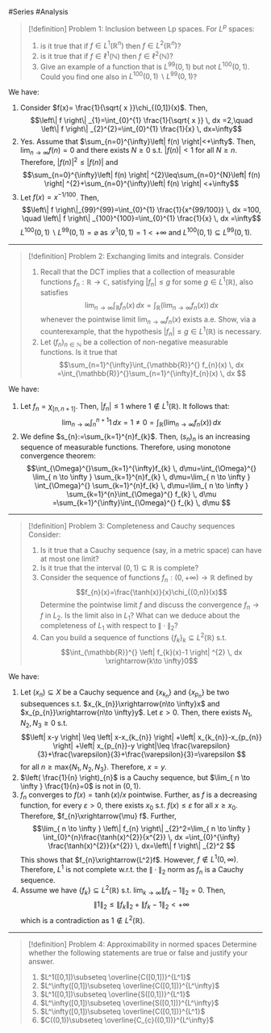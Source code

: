 #Series #Analysis 

> [!definition] Problem 1: Inclusion between Lp spaces.
> For $L^p$ spaces:
> 1. is it true that if $f\in L^1(\mathbb{R}^n)$ then $f\in L^2(\mathbb{R}^n)$?
> 2. is it true that if $f\in \ell^1(\mathbb{N})$ then $f\in \ell^2(\mathbb{N})$?
> 3. Give an example of a function that is $L^{99}(0,1)$ but not $L^{100}(0,1)$. Could you find one also in $L^{100}(0,1)\backslash L^{99}(0,1)$?

We have:
1. Consider $f(x)= \frac{1}{\sqrt{ x }}\chi_{(0,1]}(x)$. Then, $$\left\| f \right\| _{1}=\int_{0}^{1}  \frac{1}{\sqrt{ x }} \, dx =2,\quad \left\| f \right\| _{2}^{2}=\int_{0}^{1} \frac{1}{x} \, dx=\infty$$
2. Yes. Assume that $\sum_{n=0}^{\infty}\left| f(n) \right|<+\infty$. Then, $\lim_{ n \to \infty }f(n)=0$ and there exists $N\geq 0$ s.t. $\left| f(n) \right|<1$ for all $N\geq n$. Therefore, $\left| f(n) \right|^{2}\leq \left| f(n) \right|$ and $$\sum_{n=0}^{\infty}\left| f(n) \right| ^{2}\leq\sum_{n=0}^{N}\left| f(n) \right| ^{2}+\sum_{n=0}^{\infty}\left| f(n) \right| <+\infty$$
3. Let $f(x)=x^{- 1/100}$. Then, $$\left\| f \right\|_{99}^{99}=\int_{0}^{1}  \frac{1}{x^{99/100}}  \, dx =100, \quad \left\| f \right\| _{100}^{100}=\int_{0}^{1} \frac{1}{x} \, dx =\infty$$$L^{100}(0,1) \backslash L^{99}(0,1)=\varnothing$ as $\mathcal{L}^1(0,1)=1<+\infty$ and $L^{100}(0,1)\subseteq L^{99}(0,1)$.
---
> [!definition] Problem 2: Exchanging limits and integrals.
> Consider
> 1. Recall that the DCT implies that a collection of measurable functions $f_{n}:\mathbb{R}\to \mathbb{C}$, satisfying $\left| f_{n} \right|\leq g$ for some $g\in L^1(\mathbb{R})$, also satisfies $$\lim_{ n \to \infty } \int_{\mathbb{R}}^{} f_{n}(x) \, dx =\int_{\mathbb{R}}^{} \left( \lim_{ n \to \infty } f_{n}(x) \right)  \, dx $$ whenever the pointwise limit $\lim_{ n \to \infty }f_{n}(x)$ exists a.e. Show, via a counterexample, that the hypothesis $\left| f_{n} \right|\leq g\in L^1(\mathbb{R})$ is necessary. 
> 2. Let $(f_{n})_{n\in\mathbb{N}}$ be a collection of non-negative measurable functions. Is it true that $$\sum_{n=1}^{\infty}\int_{\mathbb{R}}^{} f_{n}(x) \, dx =\int_{\mathbb{R}}^{}\sum_{n=1}^{\infty}f_{n}(x)  \, dx $$

We have:
1. Let $f_{n}=\chi_{[n,n+1]}$. Then, $\left| f_{n} \right|\leq 1$ where $1\notin L^1(\mathbb{R})$. It follows that:
	$$\lim_{ n \to \infty } \int_{n}^{n+1} 1 \, dx=1\neq 0= \int_{\mathbb{R}}^{} \left( \lim_{ n \to \infty } f_{n}(x) \right) \, dx  $$
2. We define $s_{n}:=\sum_{k=1}^{n}f_{k}$. Then, $(s_{n})_{n}$ is an increasing sequence of measurable functions. Therefore, using monotone convergence theorem: $$\int_{\Omega}^{}\sum_{k=1}^{\infty}f_{k} \, d\mu=\int_{\Omega}^{} \lim_{ n \to \infty } \sum_{k=1}^{n}f_{k} \, d\mu=\lim_{ n \to \infty } \int_{\Omega}^{} \sum_{k=1}^{n}f_{k} \, d\mu=\lim_{ n \to \infty } \sum_{k=1}^{n}\int_{\Omega}^{} f_{k} \, d\mu =\sum_{k=1}^{\infty}\int_{\Omega}^{} f_{k} \, d\mu  $$

---
> [!definition] Problem 3: Completeness and Cauchy sequences
> Consider:
> 1. Is it true that a Cauchy sequence (say, in a metric space) can have at most one limit?
> 2. Is it true that the interval $(0,1)\subseteq \mathbb{R}$ is complete?
> 3. Consider the sequence of functions $f_{n}:(0,+\infty)\to \mathbb{R}$ defined by $$f_{n}(x)=\frac{\tanh(x)}{x}\chi_{(0,n)}(x)$$Determine the pointwise limit $f$ and discuss the convergence $f_{n}\to f$ in $L_2$. Is the limit also in $L_{1}$? What can we deduce about the completeness of $L_{1}$ with respect to $\|\cdot\|_{2}$?
> 4. Can you build a sequence of functions $\{ f_{k} \}_{k}\subseteq L^2(\mathbb{R})$ s.t. $$\int_{\mathbb{R}}^{} \left| f_{k}(x)-1 \right| ^{2} \, dx \xrightarrow{k\to \infty}0$$

We have:
1. Let $(x_{n})\subseteq X$ be a Cauchy sequence and $\{ x_{k_{n}} \}$ and $\{ x_{p_{n}} \}$ be two subsequences s.t. $x_{k_{n}}\xrightarrow{n\to \infty}x$ and $x_{p_{n}}\xrightarrow{n\to \infty}y$. Let $\varepsilon>0$. Then, there exists $N_{1},N_{2},N_{3}\geq 0$ s.t.$$\left| x-y \right| \leq \left| x-x_{k_{n}} \right| +\left| x_{k_{n}}-x_{p_{n}} \right| +\left| x_{p_{n}}-y \right|\leq \frac{\varepsilon}{3}+\frac{\varepsilon}{3}+\frac{\varepsilon}{3}=\varepsilon $$for all $n\geq \text{max}\{ N_{1},N_{2},N_{3} \}$. Therefore, $x=y$.
2. $\left( \frac{1}{n} \right)_{n}$ is a Cauchy sequence, but $\lim_{ n \to \infty } \frac{1}{n}=0$ is not in $(0,1)$.
3. $f_{n}$ converges to $f(x)= \tanh(x) /x$ pointwise. Further, as $f$ is a decreasing function, for every $\varepsilon>0$, there exists $x_{0}$ s.t. $f(x)\leq \varepsilon$ for all $x\geq x_{0}$. Therefore, $f_{n}\xrightarrow{\mu} f$. Further, $$\lim_{ n \to \infty } \left\| f_{n} \right\| _{2}^2=\lim_{ n \to \infty } \int_{0}^{n}\frac{\tanh(x)^{2}}{x^{2}}  \, dx =\int_{0}^{\infty} \frac{\tanh(x)^{2}}{x^{2}}   \, dx=\left\| f \right\| _{2}^2 $$This shows that $f_{n}\xrightarrow{L^2}f$. However, $f\notin L^1(0,\infty)$. Therefore, $L^1$ is not complete w.r.t. the $\|\cdot\|_{2}$ norm as $f_{n}$ is a Cauchy sequence.
4. Assume we have $\{ f_{k} \}\subseteq L^2(\mathbb{R})$ s.t. $\lim_{ k \to \infty } \left\| f_{k}-1 \right\|_{2}=0$. Then, $$\left\| 1 \right\| _{2}\leq \left\| f_{k} \right\|_{2} +\left\| f_{k}-1 \right\|_{2} <+\infty$$which is a contradiction as $1\notin  L^2(\mathbb{R})$.
---
> [!definition] Problem 4: Approximability in normed spaces
> Determine whether the following statements are true or false and justify your answer.
> 1. $L^1([0,1])\subseteq \overline{C([0,1])}^{L^1}$
> 2. $L^\infty([0,1])\subseteq \overline{C([0,1])}^{L^\infty}$
> 3. $L^1([0,1])\subseteq \overline{S([0,1])}^{L^1}$
> 4. $L^\infty([0,1])\subseteq \overline{S([0,1])}^{L^\infty}$
> 5. $L^\infty([0,1])\subseteq \overline{C([0,1])}^{L^1}$
> 6. $C((0,1))\subseteq \overline{C_{c}((0,1))}^{L^\infty}$
